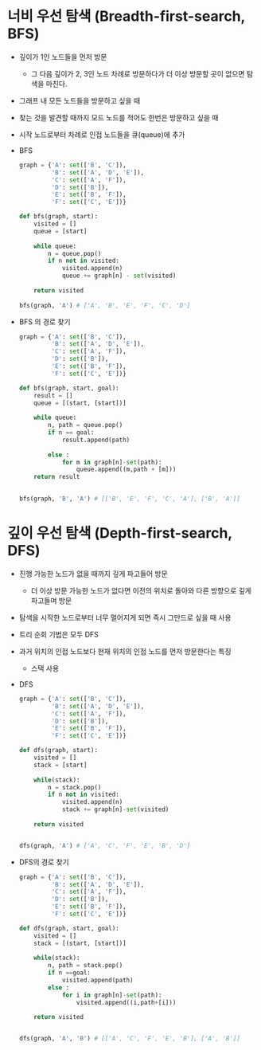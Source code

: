 # 너비 우선 탐색 (Breadth-first-search, BFS)

- 깊이가 1인 노드들을 먼저 방문
  - 그 다음 깊이가 2, 3인 노드 차례로 방문하다가 더 이상 방문할 곳이 없으면 탐색을 마친다.
- 그래프 내 모든 노드들을 방문하고 싶을 때 
- 찾는 것을 발견할 때까지 모드 노드를 적어도 한번은 방문하고 싶을 때 



- 시작 노드로부터 차례로 인접 노드들을 큐(queue)에 추가

- BFS

  ```python
  graph = {'A': set(['B', 'C']),
           'B': set(['A', 'D', 'E']),
           'C': set(['A', 'F']),
           'D': set(['B']),
           'E': set(['B', 'F']),
           'F': set(['C', 'E'])}
  
  def bfs(graph, start):
      visited = []
      queue = [start]
      
      while queue:
          n = queue.pop()
          if n not in visited:
              visited.append(n)
              queue += graph[n] - set(visited)
              
      return visited    
          
  bfs(graph, 'A') # ['A', 'B', 'E', 'F', 'C', 'D']
  ```

- BFS 의 경로 찾기

  ```python 
  graph = {'A': set(['B', 'C']),
           'B': set(['A', 'D', 'E']),
           'C': set(['A', 'F']),
           'D': set(['B']),
           'E': set(['B', 'F']),
           'F': set(['C', 'E'])}
  
  def bfs(graph, start, goal):
      result = []
      queue = [(start, [start])]
      
      while queue:
          n, path = queue.pop()
          if n == goal:
              result.append(path)
          
          else :
              for m in graph[n]-set(path):                
                  queue.append((m,path + [m]))
      return result
  
          
  bfs(graph, 'B', 'A') # [['B', 'E', 'F', 'C', 'A'], ['B', 'A']]
  ```

  



# 깊이 우선 탐색 (Depth-first-search, DFS)

- 진행 가능한 노드가 없을 때까지 깊게 파고들어 방문

  - 더 이상 방문 가능한 노드가 없다면 이전의 위치로 돌아와 다른 방향으로 깊게 파고들며 방문

- 탐색을 시작한 노드로부터 너무 멀어지게 되면 즉시 그만드로 싶을 때 사용

- 트리 순회 기법은 모두 DFS

- 과거 위치의 인접 노드보다 현재 위치의 인접 노드를 먼저 방문한다는 특징

  - 스택 사용 

- DFS

  ```python 
  graph = {'A': set(['B', 'C']),
           'B': set(['A', 'D', 'E']),
           'C': set(['A', 'F']),
           'D': set(['B']),
           'E': set(['B', 'F']),
           'F': set(['C', 'E'])}
  
  def dfs(graph, start):
      visited = []
      stack = [start]
      
      while(stack):
          n = stack.pop()
          if n not in visited:
              visited.append(n)
              stack += graph[n]-set(visited)
              
      return visited
  
  
  dfs(graph, 'A') # ['A', 'C', 'F', 'E', 'B', 'D']
  ```

- DFS의 경로 찾기

  ```python 
  graph = {'A': set(['B', 'C']),
           'B': set(['A', 'D', 'E']),
           'C': set(['A', 'F']),
           'D': set(['B']),
           'E': set(['B', 'F']),
           'F': set(['C', 'E'])}
  
  def dfs(graph, start, goal):
      visited = []
      stack = [(start, [start])]
      
      while(stack):
          n, path = stack.pop()
          if n ==goal:
              visited.append(path)
          else :
              for i in graph[n]-set(path):
                  visited.append((i,path+[i]))
              
      return visited
  
  
  dfs(graph, 'A', 'B') # [['A', 'C', 'F', 'E', 'B'], ['A', 'B']]
  ```

  